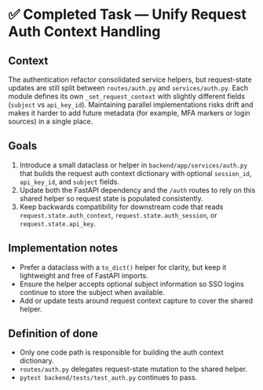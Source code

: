 # ✅ Completed Task — Unify Request Auth Context Handling

## Context
The authentication refactor consolidated service helpers, but request-state updates are still split between `routes/auth.py` and `services/auth.py`. Each module defines its own `_set_request_context` with slightly different fields (`subject` vs `api_key_id`). Maintaining parallel implementations risks drift and makes it harder to add future metadata (for example, MFA markers or login sources) in a single place.

## Goals
1. Introduce a small dataclass or helper in `backend/app/services/auth.py` that builds the request auth context dictionary with optional `session_id`, `api_key_id`, and `subject` fields.
2. Update both the FastAPI dependency and the `/auth` routes to rely on this shared helper so request state is populated consistently.
3. Keep backwards compatibility for downstream code that reads `request.state.auth_context`, `request.state.auth_session`, or `request.state.api_key`.

## Implementation notes
- Prefer a dataclass with a `to_dict()` helper for clarity, but keep it lightweight and free of FastAPI imports.
- Ensure the helper accepts optional subject information so SSO logins continue to store the subject when available.
- Add or update tests around request context capture to cover the shared helper.

## Definition of done
- Only one code path is responsible for building the auth context dictionary.
- `routes/auth.py` delegates request-state mutation to the shared helper.
- `pytest backend/tests/test_auth.py` continues to pass.
